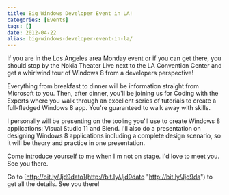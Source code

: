 ```yaml
---
title: Big Windows Developer Event in LA!
categories: [Events]
tags: []
date: 2012-04-22
alias: big-windows-developer-event-in-la/
---
```


If you are in the Los Angeles area Monday event or if you can get there, you should stop by the Nokia Theater Live next to the LA Convention Center and get a whirlwind tour of Windows 8 from a developers perspective!


Everything from breakfast to dinner will be information straight from Microsoft to you. Then, after dinner, you&#39;ll be joining us for Coding with the Experts where you walk through an excellent series of tutorials to create a full-fledged Windows 8 app. You&#39;re guaranteed to walk away with skills.

I personally will be presenting on the tooling you&#39;ll use to create Windows 8 applications: Visual Studio 11 and Blend. I&#39;ll also do a presentation on designing Windows 8 applications including a complete design scenario, so it will be theory and practice in one presentation.

Come introduce yourself to me when I&#39;m not on stage. I&#39;d love to meet you. See you there.

Go to [http://bit.ly/Jjd9dato](http://bit.ly/Jjd9dato "http://bit.ly/Jjd9da") to get all the details. See you there!